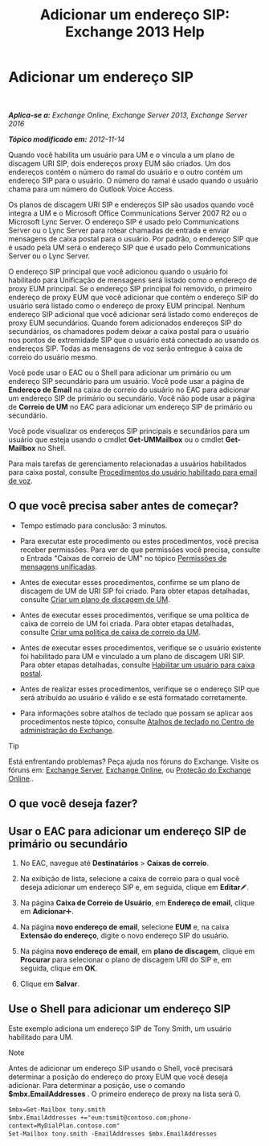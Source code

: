 ﻿---
title: 'Adicionar um endereço SIP: Exchange 2013 Help'
TOCTitle: Adicionar um endereço SIP
ms:assetid: 40295bcf-c62b-4f26-95ca-a8c4bd210fb3
ms:mtpsurl: https://technet.microsoft.com/pt-br/library/JJ662760(v=EXCHG.150)
ms:contentKeyID: 50556187
ms.date: 05/22/2018
mtps_version: v=EXCHG.150
ms.translationtype: MT
---

# Adicionar um endereço SIP

 

_**Aplica-se a:** Exchange Online, Exchange Server 2013, Exchange Server 2016_

_**Tópico modificado em:** 2012-11-14_

Quando você habilita um usuário para UM e o vincula a um plano de discagem URI SIP, dois endereços proxy EUM são criados. Um dos endereços contém o número do ramal do usuário e o outro contém um endereço SIP para o usuário. O número do ramal é usado quando o usuário chama para um número do Outlook Voice Access.

Os planos de discagem URI SIP e endereços SIP são usados quando você integra a UM e o Microsoft Office Communications Server 2007 R2 ou o Microsoft Lync Server. O endereço SIP é usado pelo Communications Server ou o Lync Server para rotear chamadas de entrada e enviar mensagens de caixa postal para o usuário. Por padrão, o endereço SIP que é usado pela UM será o endereço SIP que é usado pelo Communications Server ou o Lync Server.

O endereço SIP principal que você adicionou quando o usuário foi habilitado para Unificação de mensagens será listado como o endereço de proxy EUM principal. Se o endereço SIP principal foi removido, o primeiro endereço de proxy EUM que você adicionar que contém o endereço SIP do usuário será listado como o endereço de proxy EUM principal. Nenhum endereço SIP adicional que você adicionar será listado como endereços de proxy EUM secundários. Quando forem adicionados endereços SIP do secundários, os chamadores podem deixar a caixa postal para o usuário nos pontos de extremidade SIP que o usuário está conectado ao usando os endereços SIP. Todas as mensagens de voz serão entregue à caixa de correio do usuário mesmo.

Você pode usar o EAC ou o Shell para adicionar um primário ou um endereço SIP secundário para um usuário. Você pode usar a página de **Endereço de Email** na caixa de correio do usuário no EAC para adicionar um endereço SIP de primário ou secundário. Você não pode usar a página de **Correio de UM** no EAC para adicionar um endereço SIP de primário ou secundário.

Você pode visualizar os endereços SIP principais e secundários para um usuário que esteja usando o cmdlet **Get-UMMailbox** ou o cmdlet **Get-Mailbox** no Shell.

Para mais tarefas de gerenciamento relacionadas a usuários habilitados para caixa postal, consulte [Procedimentos do usuário habilitado para email de voz](voice-mail-enabled-user-procedures-exchange-2013-help.md).

## O que você precisa saber antes de começar?

  - Tempo estimado para conclusão: 3 minutos.

  - Para executar este procedimento ou estes procedimentos, você precisa receber permissões. Para ver de que permissões você precisa, consulte o Entrada "Caixas de correio de UM" no tópico [Permissões de mensagens unificadas](unified-messaging-permissions-exchange-2013-help.md).

  - Antes de executar esses procedimentos, confirme se um plano de discagem de UM de URI SIP foi criado. Para obter etapas detalhadas, consulte [Criar um plano de discagem de UM](create-a-um-dial-plan-exchange-2013-help.md).

  - Antes de executar esses procedimentos, verifique se uma política de caixa de correio de UM foi criada. Para obter etapas detalhadas, consulte [Criar uma política de caixa de correio da UM](create-a-um-mailbox-policy-exchange-2013-help.md).

  - Antes de executar esses procedimentos, verifique se o usuário existente foi habilitado para UM e vinculado a um plano de discagem URI SIP. Para obter etapas detalhadas, consulte [Habilitar um usuário para caixa postal](enable-a-user-for-voice-mail-exchange-2013-help.md).

  - Antes de realizar esses procedimentos, verifique se o endereço SIP que será atribuído ao usuário é válido e se está formatado corretamente.

  - Para informações sobre atalhos de teclado que possam se aplicar aos procedimentos neste tópico, consulte [Atalhos de teclado no Centro de administração do Exchange](keyboard-shortcuts-in-the-exchange-admin-center-exchange-online-protection-help.md).


> [!TIP]
> Está enfrentando problemas? Peça ajuda nos fóruns do Exchange. Visite os fóruns em: <A href="https://go.microsoft.com/fwlink/p/?linkid=60612">Exchange Server</A>, <A href="https://go.microsoft.com/fwlink/p/?linkid=267542">Exchange Online</A>, ou <A href="https://go.microsoft.com/fwlink/p/?linkid=285351">Proteção do Exchange Online</A>..



## O que você deseja fazer?

## Usar o EAC para adicionar um endereço SIP de primário ou secundário

1.  No EAC, navegue até **Destinatários** \> **Caixas de correio**.

2.  Na exibição de lista, selecione a caixa de correio para o qual você deseja adicionar um endereço SIP e, em seguida, clique em **Editar**![Ícone de edição](images/JJ218640.6f53ccb2-1f13-4c02-bea0-30690e6ea71d(EXCHG.150).gif "Ícone de edição").

3.  Na página **Caixa de Correio de Usuário**, em **Endereço de email**, clique em **Adicionar**![Ícone Adicionar](images/JJ218640.c1e75329-d6d7-4073-a27d-498590bbb558(EXCHG.150).gif "Ícone Adicionar").

4.  Na página **novo endereço de email**, selecione **EUM** e, na caixa **Extensão do endereço**, digite o novo endereço SIP do usuário.

5.  Na página **novo endereço de email**, em **plano de discagem**, clique em **Procurar** para selecionar o plano de discagem URI do SIP e, em seguida, clique em **OK**.

6.  Clique em **Salvar**.

## Use o Shell para adicionar um endereço SIP

Este exemplo adiciona um endereço SIP de Tony Smith, um usuário habilitado para UM.


> [!NOTE]
> Antes de adicionar um endereço SIP usando o Shell, você precisará determinar a posição do endereço do proxy EUM que você deseja adicionar. Para determinar a posição, use o comando <STRONG>$mbx.EmailAddresses</STRONG> . O primeiro endereço de proxy na lista será 0.



    $mbx=Get-Mailbox tony.smith
    $mbx.EmailAddresses +="eum:tsmit@contoso.com;phone-context=MyDialPlan.contoso.com"
    Set-Mailbox tony.smith -EmailAddresses $mbx.EmailAddresses

